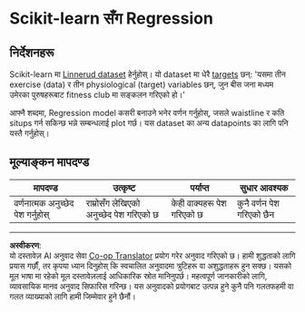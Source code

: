 <!--
CO_OP_TRANSLATOR_METADATA:
{
  "original_hash": "74a5cf83e4ebc302afbcbc4f418afd0a",
  "translation_date": "2025-08-29T16:51:42+00:00",
  "source_file": "2-Regression/1-Tools/assignment.md",
  "language_code": "ne"
}
-->
# Scikit-learn सँग Regression

## निर्देशनहरू

Scikit-learn मा [Linnerud dataset](https://scikit-learn.org/stable/modules/generated/sklearn.datasets.load_linnerud.html#sklearn.datasets.load_linnerud) हेर्नुहोस्। यो dataset मा धेरै [targets](https://scikit-learn.org/stable/datasets/toy_dataset.html#linnerrud-dataset) छन्: 'यसमा तीन exercise (data) र तीन physiological (target) variables छन्, जुन बीस जना मध्यम उमेरका पुरुषहरूबाट fitness club मा सङ्कलन गरिएको हो।'

आफ्नै शब्दमा, Regression model कसरी बनाउने भनेर वर्णन गर्नुहोस्, जसले waistline र कति situps गर्न सकिन्छ भन्ने सम्बन्धलाई plot गर्छ। यस dataset का अन्य datapoints का लागि पनि यस्तै गर्नुहोस्।

## मूल्याङ्कन मापदण्ड

| मापदण्ड                       | उत्कृष्ट                           | पर्याप्त                      | सुधार आवश्यक          |
| ------------------------------ | ----------------------------------- | ----------------------------- | -------------------------- |
| वर्णनात्मक अनुच्छेद पेश गर्नुहोस् | राम्रोसँग लेखिएको अनुच्छेद पेश गरिएको छ | केही वाक्यहरू पेश गरिएको छ | कुनै वर्णन पेश गरिएको छैन |

---

**अस्वीकरण**:  
यो दस्तावेज़ AI अनुवाद सेवा [Co-op Translator](https://github.com/Azure/co-op-translator) प्रयोग गरेर अनुवाद गरिएको छ। हामी शुद्धताको लागि प्रयास गर्छौं, तर कृपया ध्यान दिनुहोस् कि स्वचालित अनुवादमा त्रुटिहरू वा अशुद्धताहरू हुन सक्छ। यसको मूल भाषा मा रहेको मूल दस्तावेज़लाई आधिकारिक स्रोत मानिनुपर्छ। महत्वपूर्ण जानकारीको लागि, व्यावसायिक मानव अनुवाद सिफारिस गरिन्छ। यस अनुवादको प्रयोगबाट उत्पन्न हुने कुनै पनि गलतफहमी वा गलत व्याख्याको लागि हामी जिम्मेवार हुने छैनौं।